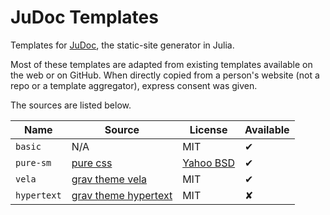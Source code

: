 # JuDoc Templates

Templates for [JuDoc](https://github.com/tlienart/JuDoc.jl), the static-site generator in Julia.

Most of these templates are adapted from existing templates available on the web or on GitHub.
When directly copied from a person's website (not a repo or a template aggregator), express consent was given.

The sources are listed below.

| Name | Source | License | Available |
| ---- | ------ | ------- | --------- |
| `basic`  | N/A    | MIT     | ✔ |
| `pure-sm` | [pure css](https://purecss.io/layouts/side-menu/) | [Yahoo BSD](https://github.com/pure-css/pure-site/blob/master/LICENSE.md) | ✔ |
| `vela` | [grav theme vela](https://github.com/danzinger/grav-theme-vela) | MIT | ✔ |
| `hypertext` | [grav theme hypertext](https://github.com/artofthesmart/hypertext) | MIT | ✘ |
